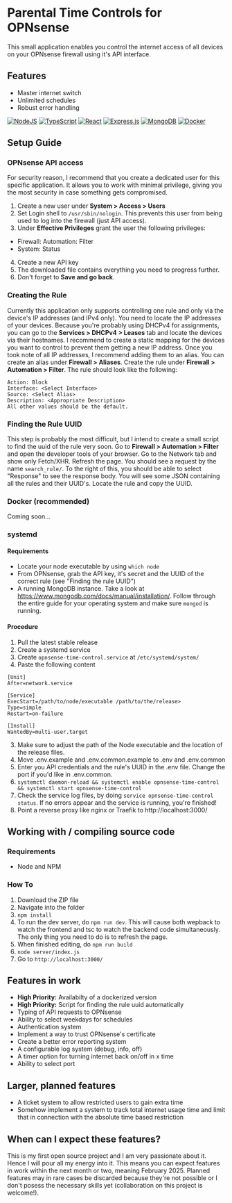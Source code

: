 # Parental Time Controls for OPNsense
This small application enables you control the internet access of all devices on your OPNsense firewall using it's API interface.
## Features
- Master internet switch
- Unlimited schedules
- Robust error handling

[![NodeJS](https://img.shields.io/badge/Node.js-6DA55F?logo=node.js&logoColor=white)](#)
[![TypeScript](https://img.shields.io/badge/TypeScript-3178C6?logo=typescript&logoColor=fff)](#)
[![React](https://img.shields.io/badge/React-%2320232a.svg?logo=react&logoColor=%2361DAFB)](#)
[![Express.js](https://img.shields.io/badge/Express.js-%23404d59.svg?logo=express&logoColor=%2361DAFB)](#)
[![MongoDB](https://img.shields.io/badge/MongoDB-%234ea94b.svg?logo=mongodb&logoColor=white)](#)
[![Docker](https://img.shields.io/badge/Docker-2496ED?logo=docker&logoColor=fff)](#)
## Setup Guide
### OPNsense API access
For security reason, I recommend that you create a dedicated user for this specific application. It allows you to work with minimal privilege, giving you the most security in case something gets compromised.
1. Create a new user under **System > Access > Users**
2. Set Login shell to `/usr/sbin/nologin`. This prevents this user from being used to log into the firewall (just API access).
3. Under **Effective Privileges** grant the user the following privileges:
  - Firewall: Automation: Filter
  - System: Status
4. Create a new API key
5. The downloaded file contains everything you need to progress further.
6. Don't forget to **Save and go back**.

### Creating the Rule
Currently this application only supports controlling one rule and only via the device's IP addresses (and IPv4 only). You need to locate the IP addresses of your devices.
Because you're probably using DHCPv4 for assignments, you can go to the **Services > DHCPv4 > Leases** tab and locate the devices via their hostnames.
I recommend to create a static mapping for the devices you want to control to prevent them getting a new IP address.
Once you took note of all IP addresses, I recommend adding them to an alias. You can create an alias under **Firewall > Aliases**.
Create the rule under **Firewall > Automation > Filter**. The rule should look like the following:
```
Action: Block
Interface: <Select Interface>
Source: <Select Alias>
Description: <Appropriate Description>
All other values should be the default.
```
### Finding the Rule UUID
This step is probably the most difficult, but I intend to create a small script to find the uuid of the rule very soon.
Go to **Firewall > Automation > Filter** and open the developer tools of your browser.
Go to the Network tab and show only Fetch/XHR. Refresh the page. You should see a request by the name `search_rule/`.
To the right of this, you should be able to select "Response" to see the response body.
You will see some JSON containing all the rules and their UUID's. Locate the rule and copy the UUID.

### Docker (recommended)
Coming soon...
### systemd
#### Requirements
- Locate your node executable by using `which node`
- From OPNsense, grab the API key, it's secret and the UUID of the correct rule (see "Finding the rule UUID")
- A running MongoDB instance. Take a look at https://www.mongodb.com/docs/manual/installation/. Follow through the entire guide for your operating system and make sure `mongod` is running.
#### Procedure
1. Pull the latest stable release
2. Create a systemd service
  1. Create `opnsense-time-control.service` at `/etc/systemd/system/`
  2. Paste the following content
```
[Unit]
After=network.service

[Service]
ExecStart=/path/to/node/executable /path/to/the/release>
Type=simple
Restart=on-failure

[Install]
WantedBy=multi-user.target
```
  3. Make sure to adjust the path of the Node executable and the location of the release files.
3. Move .env.example and .env.common.example to .env and .env.common
4. Enter you API credentials and the rule's UUID in the .env file. Change the port if you'd like in .env.common.
5. `systemctl daemon-reload && systemctl enable opnsense-time-control && systemctl start opnsense-time-control`
6. Check the service log files, by doing `service opnsense-time-control status`. If no errors appear and the service is running, you're finished!
7. Point a reverse proxy like nginx or Traefik to http://localhost:3000/


## Working with / compiling source code
### Requirements
- Node and NPM
### How To
1. Download the ZIP file
2. Navigate into the folder
3. `npm install`
4. To run the dev server, do `npm run dev`. This will cause both wepback to watch the frontend and tsc to watch the backend code simultaneously. The only thing you need to do is to refresh the page.
5. When finished editing, do `npm run build`
6. `node server/index.js`
7. Go to `http://localhost:3000/`
## Features in work
- **High Priority:** Availabilty of a dockerized version
- **High Priority:** Script for finding the rule uuid automatically
- Typing of API requests to OPNsense
- Ability to select weekdays for schedules
- Authentication system
- Implement a way to trust OPNsense's certificate
- Create a better error reporting system
- A configurable log system (debug, info, off)
- A timer option for turning internet back on/off in x time
- Ability to select port
## Larger, planned features
- A ticket system to allow restricted users to gain extra time
- Somehow implement a system to track total internet usage time and limit that in connection with the absolute time based restriction
## When can I expect these features?
This is my first open source project and I am very passionate about it. Hence I will pour all my energy into it.
This means you can expect features in work within the next month or two, meaning February 2025. Planned features may in rare cases be discarded because they're not possible or I don't posess the necessary skills yet (collaboration on this project is welcome!).